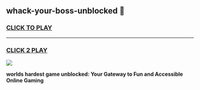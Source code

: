 
## whack-your-boss-unblocked 👋
<h3>
<a href="https://premium.freeplayer.one?title=whack-your-boss-unblocked&ref=14F">CLICK TO PLAY</a></h3>
<hr>

<h3>
<a href="https://premium.freeplayer.one?title=whack-your-boss-unblocked&ref=14F">CLICK 2 PLAY</a>
  
</h3>

<a href="https://premium.freeplayer.one?title=whack-your-boss-unblocked&ref=12F/"><img src="https://clearcache.store/games.png"></a>


**worlds hardest game unblocked: Your Gateway to Fun and Accessible Online Gaming**
